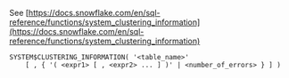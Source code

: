 See [https://docs.snowflake.com/en/sql-reference/functions/system_clustering_information](https://docs.snowflake.com/en/sql-reference/functions/system_clustering_information)
```
SYSTEM$CLUSTERING_INFORMATION( '<table_name>'
    [ , { '( <expr1> [ , <expr2> ... ] )' | <number_of_errors> } ] )
```
